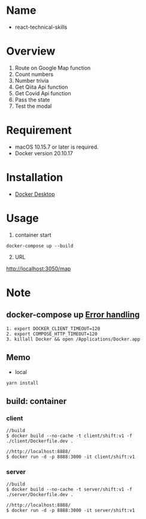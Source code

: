 # Name

- react-technical-skills

# Overview

1. Route on Google Map function
2. Count numbers
3. Number trivia
4. Get Qiita Api function
5. Get Covid Api function
6. Pass the state
7. Test the modal

# Requirement

- macOS 10.15.7 or later is required.
- Docker version 20.10.17 

# Installation

- [Docker Desktop](https://www.docker.com/products/docker-desktop/)

# Usage

1. container start
```
docker-compose up --build
```

2. URL

[http://localhost:3050/map](http://localhost:3050/map)

# Note

## docker-compose up [Error handling](https://github.com/docker/compose/issues/3927)

```
1. export DOCKER_CLIENT_TIMEOUT=120
2. export COMPOSE_HTTP_TIMEOUT=120
3. killall Docker && open /Applications/Docker.app
```

## Memo

- local

```
yarn install
```

## build: container

### client

```
//build
$ docker build --no-cache -t client/shift:v1 -f ./client/Dockerfile.dev .

//http://localhost:8888/
$ docker run -d -p 8888:3000 -it client/shift:v1

```
### server

```
//build
$ docker build --no-cache -t server/shift:v1 -f ./server/Dockerfile.dev .

//http://localhost:8888/
$ docker run -d -p 8888:3000 -it server/shift:v1
```